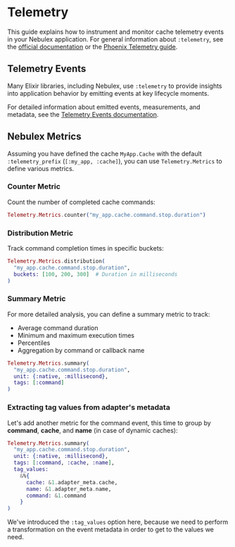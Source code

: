 # Telemetry

This guide explains how to instrument and monitor cache telemetry events in your
Nebulex application. For general information about `:telemetry`, see the
[official documentation][telemetry] or the [Phoenix Telemetry guide][phx_telemetry].

[telemetry]: https://github.com/beam-telemetry/telemetry
[phx_telemetry]: https://hexdocs.pm/phoenix/telemetry.html

## Telemetry Events

Many Elixir libraries, including Nebulex, use `:telemetry` to provide insights
into application behavior by emitting events at key lifecycle moments.

For detailed information about emitted events, measurements, and metadata, see
the [Telemetry Events documentation][nbx_telemetry_events].

[nbx_telemetry_events]: http://hexdocs.pm/nebulex/Nebulex.Cache.html#module-telemetry-events

## Nebulex Metrics

Assuming you have defined the cache `MyApp.Cache` with the default
`:telemetry_prefix` (`[:my_app, :cache]`), you can use `Telemetry.Metrics`
to define various metrics.

### Counter Metric

Count the number of completed cache commands:

```elixir
Telemetry.Metrics.counter("my_app.cache.command.stop.duration")
```

### Distribution Metric

Track command completion times in specific buckets:

```elixir
Telemetry.Metrics.distribution(
  "my_app.cache.command.stop.duration",
  buckets: [100, 200, 300]  # Duration in milliseconds
)
```

### Summary Metric

For more detailed analysis, you can define a summary metric to track:
- Average command duration
- Minimum and maximum execution times
- Percentiles
- Aggregation by command or callback name

```elixir
Telemetry.Metrics.summary(
  "my_app.cache.command.stop.duration",
  unit: {:native, :millisecond},
  tags: [:command]
)
```

### Extracting tag values from adapter's metadata

Let's add another metric for the command event, this time to group by
**command**, **cache**, and **name** (in case of dynamic caches):

```elixir
Telemetry.Metrics.summary(
  "my_app.cache.command.stop.duration",
  unit: {:native, :millisecond},
  tags: [:command, :cache, :name],
  tag_values:
    &%{
      cache: &1.adapter_meta.cache,
      name: &1.adapter_meta.name,
      command: &1.command
    }
)
```

We've introduced the `:tag_values` option here, because we need to perform a
transformation on the event metadata in order to get to the values we need.
